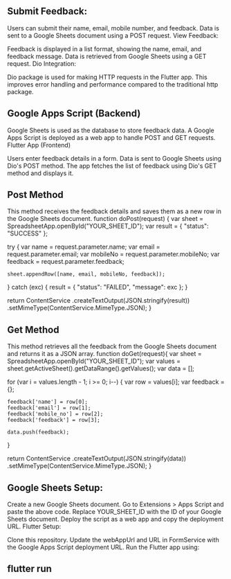 <!-- Features -->

## Submit Feedback:

Users can submit their name, email, mobile number, and feedback.
Data is sent to a Google Sheets document using a POST request.
View Feedback:

Feedback is displayed in a list format, showing the name, email, and feedback message.
Data is retrieved from Google Sheets using a GET request.
Dio Integration:

Dio package is used for making HTTP requests in the Flutter app.
This improves error handling and performance compared to the traditional http package.

<!-- How It Works -->

## Google Apps Script (Backend)

Google Sheets is used as the database to store feedback data.
A Google Apps Script is deployed as a web app to handle POST and GET requests.
Flutter App (Frontend)

Users enter feedback details in a form.
Data is sent to Google Sheets using Dio's POST method.
The app fetches the list of feedback using Dio's GET method and displays it.

<!-- Google Apps Script Code -->

## Post Method

This method receives the feedback details and saves them as a new row in the Google Sheets document.
function doPost(request) {
var sheet = SpreadsheetApp.openById("YOUR_SHEET_ID");
var result = { "status": "SUCCESS" };

try {
var name = request.parameter.name;
var email = request.parameter.email;
var mobileNo = request.parameter.mobileNo;
var feedback = request.parameter.feedback;

    sheet.appendRow([name, email, mobileNo, feedback]);

} catch (exc) {
result = { "status": "FAILED", "message": exc };
}

return ContentService
.createTextOutput(JSON.stringify(result))
.setMimeType(ContentService.MimeType.JSON);
}

## Get Method

This method retrieves all the feedback from the Google Sheets document and returns it as a JSON array.
function doGet(request){
var sheet = SpreadsheetApp.openById("YOUR_SHEET_ID");
var values = sheet.getActiveSheet().getDataRange().getValues();
var data = [];

for (var i = values.length - 1; i >= 0; i--) {
var row = values[i];
var feedback = {};

    feedback['name'] = row[0];
    feedback['email'] = row[1];
    feedback['mobile_no'] = row[2];
    feedback['feedback'] = row[3];

    data.push(feedback);

}

return ContentService
.createTextOutput(JSON.stringify(data))
.setMimeType(ContentService.MimeType.JSON);
}

<!-- How to Use -->

## Google Sheets Setup:

Create a new Google Sheets document.
Go to Extensions > Apps Script and paste the above code.
Replace YOUR_SHEET_ID with the ID of your Google Sheets document.
Deploy the script as a web app and copy the deployment URL.
Flutter Setup:

Clone this repository.
Update the webAppUrl and URL in FormService with the Google Apps Script deployment URL.
Run the Flutter app using:

## flutter run
